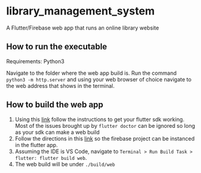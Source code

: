 # library_management_system

A Flutter/Firebase web app that runs an online library website

## How to run the executable

Requirements: Python3

Navigate to the folder where the web app build is.
Run the command `python3 -m http.server` and using your web browser of choice navigate to the web address that shows in the terminal.

## How to build the web app
1. Using this [link](https://docs.flutter.dev/get-started/install) follow the instructions to get your flutter sdk working. Most of the issues brought up by `flutter doctor` can be ignored so long as your sdk can make a web build
2. Follow the directions in this [link](https://firebase.google.com/docs/flutter/setup?platform=web) so the firebase project can be instanced in the flutter app.
3. Assuming the IDE is VS Code, navigate to `Terminal > Run Build Task > flutter: flutter build web`.
4. The web build will be under `./build/web`
